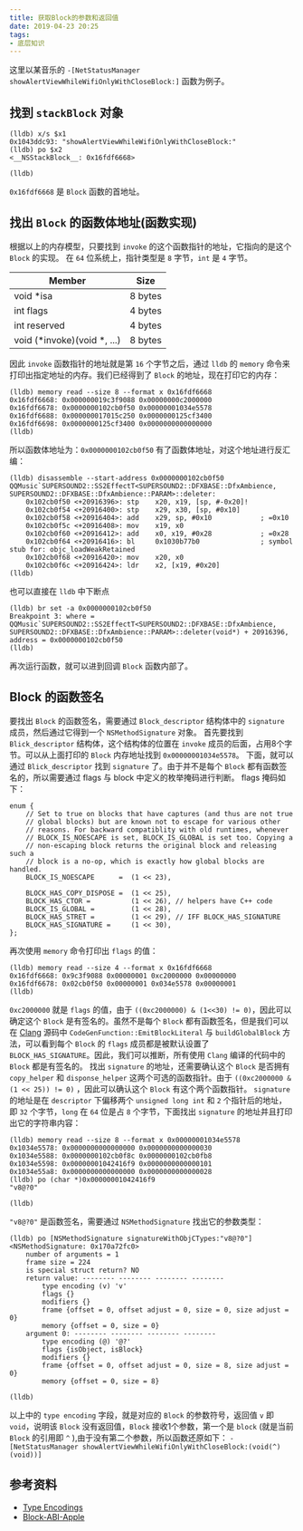 ```yaml
---
title: 获取Block的参数和返回值
date: 2019-04-23 20:25
tags: 
- 底层知识
---
```




这里以某音乐的 `-[NetStatusManager showAlertViewWhileWifiOnlyWithCloseBlock:]` 函数为例子。

## 找到 `stackBlock` 对象

```
(lldb) x/s $x1
0x1043ddc93: "showAlertViewWhileWifiOnlyWithCloseBlock:"
(lldb) po $x2
<__NSStackBlock__: 0x16fdf6668>

(lldb) 
```

`0x16fdf6668` 是 `Block` 函数的首地址。

## 找出 `Block` 的函数体地址(函数实现)

根据以上的内存模型，只要找到 `invoke` 的这个函数指针的地址，它指向的是这个 `Block` 的实现。
在 `64` 位系统上，指针类型是 `8` 字节，`int` 是 `4` 字节。

| Member                      | Size    |
| --------------------------- | ------- |
| void *isa                   | 8 bytes |
| int flags                   | 4 bytes |
| int reserved                | 4 bytes |
| void (*invoke)(void *, ...) | 8 bytes |

因此 `invoke` 函数指针的地址就是第 `16` 个字节之后，通过 `lldb` 的 `memory` 命令来打印出指定地址的内存。我们已经得到了 `Block` 的地址，现在打印它的内存：

```
(lldb) memory read --size 8 --format x 0x16fdf6668
0x16fdf6668: 0x000000019c3f9088 0x00000000c2000000
0x16fdf6678: 0x0000000102cb0f50 0x00000001034e5578
0x16fdf6688: 0x000000017015c250 0x0000000125cf3400
0x16fdf6698: 0x0000000125cf3400 0x0000000000000000
(lldb) 
```

所以函数体地址为：`0x0000000102cb0f50`
有了函数体地址，对这个地址进行反汇编：

```
(lldb) disassemble --start-address 0x0000000102cb0f50
QQMusic`SUPERSOUND2::SS2EffectT<SUPERSOUND2::DFXBASE::DfxAmbience, SUPERSOUND2::DFXBASE::DfxAmbience::PARAM>::deleter:
    0x102cb0f50 <+20916396>: stp    x20, x19, [sp, #-0x20]!
    0x102cb0f54 <+20916400>: stp    x29, x30, [sp, #0x10]
    0x102cb0f58 <+20916404>: add    x29, sp, #0x10            ; =0x10 
    0x102cb0f5c <+20916408>: mov    x19, x0
    0x102cb0f60 <+20916412>: add    x0, x19, #0x28            ; =0x28 
    0x102cb0f64 <+20916416>: bl     0x1030b77b0               ; symbol stub for: objc_loadWeakRetained
    0x102cb0f68 <+20916420>: mov    x20, x0
    0x102cb0f6c <+20916424>: ldr    x2, [x19, #0x20]
(lldb) 
```

也可以直接在 `lldb` 中下断点

```
(lldb) br set -a 0x0000000102cb0f50
Breakpoint 3: where = QQMusic`SUPERSOUND2::SS2EffectT<SUPERSOUND2::DFXBASE::DfxAmbience, SUPERSOUND2::DFXBASE::DfxAmbience::PARAM>::deleter(void*) + 20916396, address = 0x0000000102cb0f50
(lldb) 
```

再次运行函数，就可以进到回调 `Block` 函数内部了。

## Block 的函数签名

要找出 `Block` 的函数签名，需要通过 `Block_descriptor` 结构体中的 `signature` 成员，然后通过它得到一个 `NSMethodSignature` 对象。
首先要找到 `Blick_descriptor` 结构体，这个结构体的位置在 `invoke` 成员的后面，占用8个字节。可以从上面打印的 `Block` 内存地址找到 `0x00000001034e5578`。
下面，就可以通过 `Blick_descriptor` 找到 `signature` 了。由于并不是每个 `Block` 都有函数签名的，所以需要通过 flags 与 block 中定义的枚举掩码进行判断。
flags 掩码如下：

```
enum {
    // Set to true on blocks that have captures (and thus are not true
    // global blocks) but are known not to escape for various other
    // reasons. For backward compatiblity with old runtimes, whenever
    // BLOCK_IS_NOESCAPE is set, BLOCK_IS_GLOBAL is set too. Copying a
    // non-escaping block returns the original block and releasing such a
    // block is a no-op, which is exactly how global blocks are handled.
    BLOCK_IS_NOESCAPE      =  (1 << 23),

    BLOCK_HAS_COPY_DISPOSE =  (1 << 25),
    BLOCK_HAS_CTOR =          (1 << 26), // helpers have C++ code
    BLOCK_IS_GLOBAL =         (1 << 28),
    BLOCK_HAS_STRET =         (1 << 29), // IFF BLOCK_HAS_SIGNATURE
    BLOCK_HAS_SIGNATURE =     (1 << 30),
};
```

再次使用 `memory` 命令打印出 `flags` 的值：

```
(lldb) memory read --size 4 --format x 0x16fdf6668
0x16fdf6668: 0x9c3f9088 0x00000001 0xc2000000 0x00000000
0x16fdf6678: 0x02cb0f50 0x00000001 0x034e5578 0x00000001
(lldb) 
```

`0xc2000000` 就是 `flags` 的值，由于 `((0xc2000000) & (1<<30) != 0)`，因此可以确定这个 `Block` 是有签名的。虽然不是每个 `Block` 都有函数签名，但是我们可以在 [Clang](https://clang.llvm.org/doxygen/CGBlocks_8cpp.html#aa9351dd6e0b748a5241e91b387cc2744) 源码中 `CodeGenFunction::EmitBlockLiteral` 与 `buildGlobalBlock` 方法，可以看到每个 `Block` 的 `flags` 成员都是被默认设置了 `BLOCK_HAS_SIGNATURE`。因此，我们可以推断，所有使用 `Clang` 编译的代码中的 `Block` 都是有签名的。
找出 `signature` 的地址，还需要确认这个 `Block` 是否拥有 `copy_helper` 和 `disponse_helper` 这两个可选的函数指针。由于 `((0xc2000000 & (1 << 25)) != 0)` ，因此可以确认这个 `Block` 有这个两个函数指针。
`signature` 的地址是在 `descriptor` 下偏移两个  `unsigned long int` 和 `2` 个指针后的地址，即 `32` 个字节，`long` 在 `64` 位是占 `8` 个字节，下面找出 `signature` 的地址并且打印出它的字符串内容：

```
(lldb) memory read --size 8 --format x 0x00000001034e5578
0x1034e5578: 0x0000000000000000 0x0000000000000030
0x1034e5588: 0x0000000102cb0f8c 0x0000000102cb0fb8
0x1034e5598: 0x00000001042416f9 0x0000000000000101
0x1034e55a8: 0x0000000000000000 0x0000000000000028
(lldb) po (char *)0x00000001042416f9
"v8@?0"

(lldb) 
```

`"v8@?0"` 是函数签名，需要通过 `NSMethodSignature` 找出它的参数类型：

```
(lldb) po [NSMethodSignature signatureWithObjCTypes:"v8@?0"]
<NSMethodSignature: 0x170a72fc0>
    number of arguments = 1
    frame size = 224
    is special struct return? NO
    return value: -------- -------- -------- --------
        type encoding (v) 'v'
        flags {}
        modifiers {}
        frame {offset = 0, offset adjust = 0, size = 0, size adjust = 0}
        memory {offset = 0, size = 0}
    argument 0: -------- -------- -------- --------
        type encoding (@) '@?'
        flags {isObject, isBlock}
        modifiers {}
        frame {offset = 0, offset adjust = 0, size = 8, size adjust = 0}
        memory {offset = 0, size = 8}

(lldb) 
```

以上中的 `type encoding` 字段，就是对应的 `Block` 的参数符号，返回值 `v` 即 `void`，说明该 `Block` 没有返回值，`Block` 接收1个参数，第一个是 `block` (就是当前 `Block` 的引用即 `^` ),由于没有第二个参数，所以函数还原如下：
`-[NetStatusManager showAlertViewWhileWifiOnlyWithCloseBlock:(void(^)(void))]`

## 参考资料

-  [Type Encodings](https://developer.apple.com/library/archive/documentation/Cocoa/Conceptual/ObjCRuntimeGuide/Articles/ocrtTypeEncodings.html) 
- [Block-ABI-Apple](http://clang.llvm.org/docs/Block-ABI-Apple.html)

